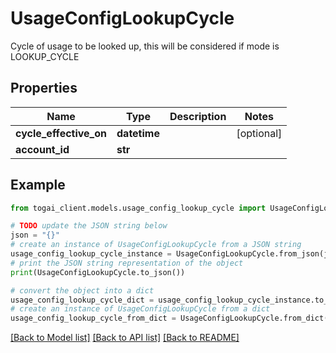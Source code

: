 # UsageConfigLookupCycle

Cycle of usage to be looked up, this will be considered if mode is LOOKUP_CYCLE

## Properties

Name | Type | Description | Notes
------------ | ------------- | ------------- | -------------
**cycle_effective_on** | **datetime** |  | [optional] 
**account_id** | **str** |  | 

## Example

```python
from togai_client.models.usage_config_lookup_cycle import UsageConfigLookupCycle

# TODO update the JSON string below
json = "{}"
# create an instance of UsageConfigLookupCycle from a JSON string
usage_config_lookup_cycle_instance = UsageConfigLookupCycle.from_json(json)
# print the JSON string representation of the object
print(UsageConfigLookupCycle.to_json())

# convert the object into a dict
usage_config_lookup_cycle_dict = usage_config_lookup_cycle_instance.to_dict()
# create an instance of UsageConfigLookupCycle from a dict
usage_config_lookup_cycle_from_dict = UsageConfigLookupCycle.from_dict(usage_config_lookup_cycle_dict)
```
[[Back to Model list]](../README.md#documentation-for-models) [[Back to API list]](../README.md#documentation-for-api-endpoints) [[Back to README]](../README.md)


